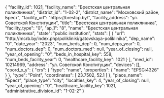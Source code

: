 {
    "facility_id": 1021,
    "facility_name": "Брестская центральная поликлиника",
    "district_id": "1-02-2",
    "district_name": "Московский район, Брест",
    "facility_url": "https:\/\/brestcp.by\/",
    "facility_address": "ул. Советской Конституции",
    "title": "Брестская центральная поликлиника",
    "facility_type": "0",
    "ap_1": "8",
    "name": "Брестская центральная поликлиника",
    "state": "public institution",
    "stats": [
        {
            "url": "http:\/\/mcrb.by\/index.php\/polikliniki\/gatovskaya-poliklinika",
            "dep_name": "0",
            "date_year": "2023",
            "num_beds_dep": 0,
            "num_deps_year": 0,
            "num_doctors_dep": 0,
            "num_doctors_med": null,
            "year_of_closing": null,
            "year_of_opening": "0",
            "beds_in_hospital_key": 558,
            "num_beds_facility_year": 0,
            "healthcare_facility_key": 1021
        }
    ],
    "med_id": 10214969,
    "address": "ул. Советской Конституции",
    "devices": [],
    "coord_x_y": {
        "crs": {
            "type": "name",
            "properties": {
                "name": "EPSG:4326"
            }
        },
        "type": "Point",
        "coordinates": [
            23.7502,
            52.1
        ]
    },
    "place_name": "Брест",
    "place_type": "city",
    "localties_key": 4,
    "year_of_closing": null,
    "year_of_opening": "0",
    "healthcare_facility_key": 1021,
    "administrative_division_id": "1-02-2"
}